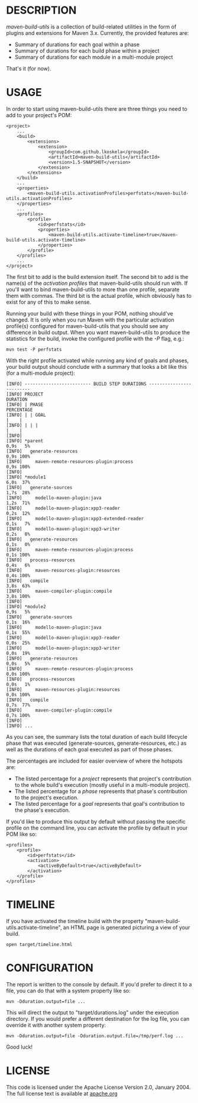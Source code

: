 # DESCRIPTION

_maven-build-utils_ is a collection of build-related utilities in the form 
of plugins and extensions for Maven 3.x. Currently, the provided features
are:

* Summary of durations for each goal within a phase
* Summary of durations for each build phase within a project
* Summary of durations for each module in a multi-module project

That's it (for now).

# USAGE

In order to start using maven-build-utils there are three things you need
to add to your project's POM:

    <project>
        ...
        <build>
            <extensions>
                <extension>
                    <groupId>com.github.lkoskela</groupId>
                    <artifactId>maven-build-utils</artifactId>
                    <version>1.5-SNAPSHOT</version>
                </extension>
            </extensions>
        </build>
        ...
        <properties>
            <maven-build-utils.activationProfiles>perfstats</maven-build-utils.activationProfiles>
        </properties>
        ...
        <profiles>
            <profile>
                <id>perfstats</id>
                <properties>
                	<maven-build-utils.activate-timeline>true</maven-build-utils.activate-timeline>
                </properties>
            </profile>
        </profiles>
        ...
    </project>

The first bit to add is the build extension itself. The second bit to add is
the name(s) of the _activation profiles_ that maven-build-utils should run with.
If you'll want to bind maven-build-utils to more than one profile, separate them
with commas. The third bit is the actual profile, which obviously has to exist
for any of this to make sense.

Running your build with these things in your POM, nothing should've changed. It is
only when you run Maven with the particular activation profile(s) configured for
maven-build-utils that you should see any difference in build output. When you want 
maven-build-utils to produce the statistics for the build, invoke the configured
profile with the _-P_ flag, e.g.:

    mvn test -P perfstats

With the right profile activated while running any kind of goals and phases, your 
build output should conclude with a summary that looks a bit like this (for a 
multi-module project):

    [INFO] ------------------------- BUILD STEP DURATIONS -------------------------
    [INFO] PROJECT                                                    DURATION     
    [INFO] | PHASE                                                       PERCENTAGE
    [INFO] | | GOAL                                                          |    |
    [INFO] | | |                                                             |    |
    [INFO] 
    [INFO] *parent                                                        0,9s   5%
    [INFO]   generate-resources                                           0,9s 100%
    [INFO]     maven-remote-resources-plugin:process                      0,9s 100%
    [INFO] 
    [INFO] *module1                                                       6,0s  37%
    [INFO]   generate-sources                                             1,7s  28%
    [INFO]     modello-maven-plugin:java                                  1,2s  71%
    [INFO]     modello-maven-plugin:xpp3-reader                           0,2s  12%
    [INFO]     modello-maven-plugin:xpp3-extended-reader                  0,1s   7%
    [INFO]     modello-maven-plugin:xpp3-writer                           0,2s   8%
    [INFO]   generate-resources                                           0,1s   0%
    [INFO]     maven-remote-resources-plugin:process                      0,1s 100%
    [INFO]   process-resources                                            0,4s   6%
    [INFO]     maven-resources-plugin:resources                           0,4s 100%
    [INFO]   compile                                                      3,8s  63%
    [INFO]     maven-compiler-plugin:compile                              3,8s 100%
    [INFO] 
    [INFO] *module2                                                       0,9s   5%
    [INFO]   generate-sources                                             0,1s  16%
    [INFO]     modello-maven-plugin:java                                  0,1s  55%
    [INFO]     modello-maven-plugin:xpp3-reader                           0,0s  25%
    [INFO]     modello-maven-plugin:xpp3-writer                           0,0s  19%
    [INFO]   generate-resources                                           0,0s   5%
    [INFO]     maven-remote-resources-plugin:process                      0,0s 100%
    [INFO]   process-resources                                            0,0s   1%
    [INFO]     maven-resources-plugin:resources                           0,0s 100%
    [INFO]   compile                                                      0,7s  77%
    [INFO]     maven-compiler-plugin:compile                              0,7s 100%
    [INFO]
    [INFO] ...

As you can see, the summary lists the total duration of each build lifecycle
phase that was executed (generate-sources, generate-resources, etc.) as well
as the durations of each goal executed as part of those phases.

The percentages are included for easier overview of where the hotspots are:

* The listed percentage for a _project_ represents that project's contribution
  to the whole build's execution (mostly useful in a multi-module project).
* The listed percentage for a _phase_ represents that phase's contribution
  to the project's execution.
* The listed percentage for a _goal_ represents that goal's contribution
  to the phase's execution.

If you'd like to produce this output by default without passing the specific
profile on the command line, you can activate the profile by default in your
POM like so:

    <profiles>
        <profile>
	        <id>perfstats</id>
            <activation>
                <activeByDefault>true</activeByDefault>
            </activation>
        </profile>
    </profiles>

# TIMELINE

If you have activated the timeline build with the property "maven-build-utils.activate-timeline", 
an HTML page is generated picturing a view of your build.

    open target/timeline.html
    
# CONFIGURATION

The report is written to the console by default. If you'd prefer to direct
it to a file, you can do that with a system property like so:

    mvn -Dduration.output=file ...

This will direct the output to "target/durations.log" under the execution
directory. If you would prefer a different destination for the log file, 
you can override it with another system property:

    mvn -Dduration.output=file -Dduration.output.file=/tmp/perf.log ...

Good luck!

# LICENSE

This code is licensed under the Apache License Version 2.0, January 2004.
The full license text is available at [apache.org](http://www.apache.org/licenses/LICENSE-2.0.txt)
